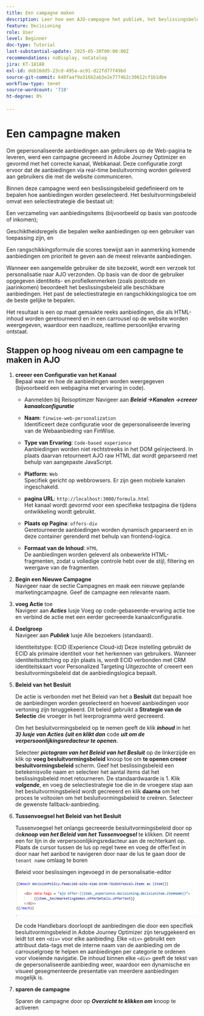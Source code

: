 ```yaml
---
title: Een campagne maken
description: Leer hoe een AJO-campagne het publiek, het beslissingsbeleid en de kanalen verbindt om persoonlijke aanbiedingen op het juiste moment aan te bieden via de verschillende aanraakpunten van de klant.
feature: Decisioning
role: User
level: Beginner
doc-type: Tutorial
last-substantial-update: 2025-05-30T00:00:00Z
recommendations: noDisplay, noCatalog
jira: KT-18188
exl-id: deb16dd5-23cd-495a-ac91-d22fd77f49bd
source-git-commit: 640faaf9a316b2ab3e2e7774b2c30612cf1b1dbe
workflow-type: tm+mt
source-wordcount: '710'
ht-degree: 0%

---
```


# Een campagne maken

Om gepersonaliseerde aanbiedingen aan gebruikers op de Web-pagina te leveren, werd een campagne gecreeerd in Adobe Journey Optimizer en gevormd met het correcte kanaal, Webkanaal. Deze configuratie zorgt ervoor dat de aanbiedingen via real-time besluitvorming worden geleverd aan gebruikers die met de website communiceren.

Binnen deze campagne werd een beslissingsbeleid gedefinieerd om te bepalen hoe aanbiedingen worden geselecteerd. Het besluitvormingsbeleid omvat een selectiestrategie die bestaat uit:

Een verzameling van aanbiedingsitems (bijvoorbeeld op basis van postcode of inkomen);

Geschiktheidsregels die bepalen welke aanbiedingen op een gebruiker van toepassing zijn, en

Een rangschikkingsformule die scores toewijst aan in aanmerking komende aanbiedingen om prioriteit te geven aan de meest relevante aanbiedingen.

Wanneer een aangemelde gebruiker de site bezoekt, wordt een verzoek tot personalisatie naar AJO verzonden. Op basis van de door de gebruiker opgegeven identiteits- en profielkenmerken (zoals postcode en jaarinkomen) beoordeelt het beslissingsbeleid alle beschikbare aanbiedingen. Het past de selectiestrategie en rangschikkingslogica toe om de beste gelijke te bepalen.

Het resultaat is een op maat gemaakte reeks aanbiedingen, die als HTML-inhoud worden geretourneerd en in een carrousel op de website worden weergegeven, waardoor een naadloze, realtime persoonlijke ervaring ontstaat.


## Stappen op hoog niveau om een campagne te maken in AJO

1. **creeer een Configuratie van het Kanaal**\
   Bepaal waar en hoe de aanbiedingen worden weergegeven (bijvoorbeeld een webpagina met ervaring in code).
   - Aanmelden bij Reisoptimzer
Navigeer aan _&#x200B;**Beleid ->Kanalen ->creeer kanaalconfiguratie**&#x200B;_
   - **Naam**: `finwise-web-personalization`\
     Identificeert deze configuratie voor de gepersonaliseerde levering van de Webaanbieding van FinWise.

   - **Type van Ervaring**: `Code-based experience`\
     Aanbiedingen worden niet rechtstreeks in het DOM geïnjecteerd. In plaats daarvan retourneert AJO raw HTML dat wordt geparseerd met behulp van aangepaste JavaScript.

   - **Platform**: `Web`\
     Specifiek gericht op webbrowsers. Er zijn geen mobiele kanalen ingeschakeld.


   - **pagina URL**: `http://localhost:3000/formula.html`\
     Het kanaal wordt gevormd voor een specifieke testpagina die tijdens ontwikkeling wordt gebruikt.

   - **Plaats op Pagina**: `offers-div`\
     Geretourneerde aanbiedingen worden dynamisch geparseerd en in deze container gerenderd met behulp van frontend-logica.

   - **Formaat van de Inhoud**: `HTML`\
     De aanbiedingen worden geleverd als onbewerkte HTML-fragmenten, zodat u volledige controle hebt over de stijl, filtering en weergave van de fragmenten.


2. **Begin een Nieuwe Campagne**\
   Navigeer naar de sectie Campagnes en maak een nieuwe geplande marketingcampagne. Geef de campagne een relevante naam.


3. **voeg Actie** toe\
   Navigeer aan _&#x200B;**Acties**&#x200B;_ lusje
Voeg op code-gebaseerde-ervaring actie toe en verbind de actie met een eerder gecreeerde kanaalconfiguratie.



4. **Doelgroep**\
   Navigeer aan _&#x200B;**Publiek**&#x200B;_ lusje
Alle bezoekers (standaard).

   Identiteitstype: ECID (Experience Cloud-id)
Deze instelling gebruikt de ECID als primaire identiteit voor het herkennen van gebruikers. Wanneer identiteitsstitching op zijn plaats is, wordt ECID verbonden met CRM identiteitskaart voor Personalized Targeting Uitgezochte of creeert een besluitvormingsbeleid dat de aanbiedingslogica bepaalt.

5. **Beleid van het Besluit**


   De actie is verbonden met het Beleid van het a **Besluit** dat bepaalt hoe de aanbiedingen worden geselecteerd en hoeveel aanbiedingen voor vertoning zijn teruggekeerd. Dit beleid gebruikt a **Strategie van de Selectie** die vroeger in het leerprogramma werd gecreeerd.

   Om het besluitvormingsbeleid op te nemen geeft de klik **_inhoud_** in het _&#x200B;**3&rbrace; lusje van Acties &lbrace;uit en klikt dan**&#x200B;_ code _&#x200B;**uit om de verpersoonlijkingsredacteur te openen.**&#x200B;_

   Selecteer _&#x200B;**pictogram van het Beleid van het Besluit**&#x200B;_ op de linkerzijde en klik op **voeg besluitvormingsbeleid** knoop toe om **te openen creeer besluitvormingsbeleid** scherm. Geef het beslissingsbeleid een betekenisvolle naam en selecteer het aantal items dat het beslissingsbeleid moet retourneren. De standaardwaarde is 1.
Klik **_volgende_**, en voeg de selectiestrategie toe die in de vroegere stap aan het besluitvormingsbeleid wordt gecreeerd en klik **daarna** om het proces te voltooien om het besluitvormingsbeleid te creëren. Selecteer de gewenste fallback-aanbieding.

6. **Tussenvoegsel het Beleid van het Besluit**

   Tussenvoegsel het onlangs gecreeerde besluitvormingsbeleid door op de _&#x200B;**knoop van het Beleid van het Tussenvoegsel**&#x200B;_ te klikken. Dit neemt een for lijn in de verpersoonlijkingsredacteur aan de rechterkant op.
Plaats de cursor tussen de lus op regel twee en voeg de offerText in door naar het aanbod te navigeren door naar de lus te gaan door de `tenant name` omlaag te boren

   Beleid voor beslissingen ingevoegd in de personalisatie-editor

   ![ verpersoonlijking-redacteur ](assets/personalization-editor.png)



   De code Handlebars doorloopt de aanbiedingen die door een specifiek besluitvormingsbeleid in Adobe Journey Optimizer zijn teruggekeerd en leidt tot een `<div>` voor elke aanbieding. Elke `<div>` gebruikt een attribuut data-tags met de interne naam van de aanbieding om de carrouselgroep te helpen en aanbiedingen per categorie te ordenen voor vloeiende navigatie. De inhoud binnen elke `<div>` geeft de tekst van de gepersonaliseerde aanbieding weer, waardoor een dynamische en visueel gesegmenteerde presentatie van meerdere aanbiedingen mogelijk is.

7. **sparen de campagne**

   Sparen de campagne door op _&#x200B;**Overzicht te klikken om**&#x200B;_ knoop te activeren


